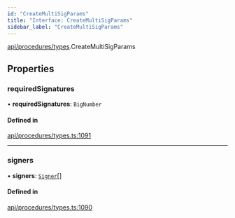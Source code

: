 ```yaml
---
id: "CreateMultiSigParams"
title: "Interface: CreateMultiSigParams"
sidebar_label: "CreateMultiSigParams"
---
```


[api/procedures/types](../../../../../modules/API/Procedures/Types/Types.md).CreateMultiSigParams

## Properties

### requiredSignatures

• **requiredSignatures**: `BigNumber`

#### Defined in

[api/procedures/types.ts:1091](https://github.com/PolymeshAssociation/polymesh-sdk/blob/720afb69c/src/api/procedures/types.ts#L1091)

___

### signers

• **signers**: [`Signer`](../../../../../modules/Types/Types.md#signer)[]

#### Defined in

[api/procedures/types.ts:1090](https://github.com/PolymeshAssociation/polymesh-sdk/blob/720afb69c/src/api/procedures/types.ts#L1090)

